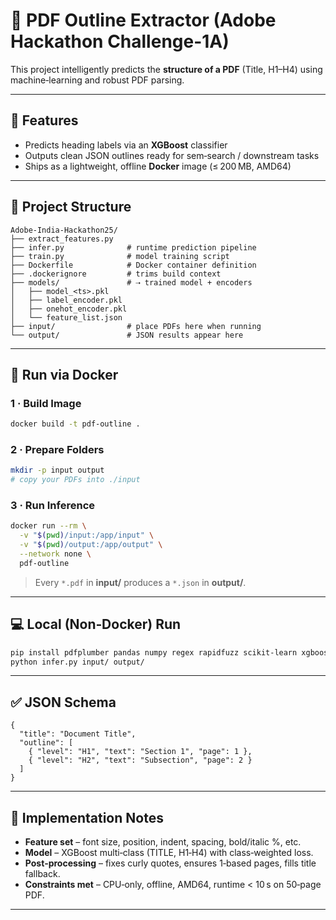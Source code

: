 # 📄 PDF Outline Extractor (Adobe Hackathon Challenge-1A)

This project intelligently predicts the **structure of a PDF** (Title, H1–H4) using machine‑learning and robust PDF parsing.

---

## 🚀 Features

* Predicts heading labels via an **XGBoost** classifier
* Outputs clean JSON outlines ready for sem‑search / downstream tasks
* Ships as a lightweight, offline **Docker** image (≤ 200 MB, AMD64)

---

## 📂 Project Structure

```text
Adobe-India-Hackathon25/
├── extract_features.py   
├── infer.py              # runtime prediction pipeline
├── train.py              # model training script 
├── Dockerfile            # Docker container definition
├── .dockerignore         # trims build context
├── models/               # ⇢ trained model + encoders
│   ├── model_<ts>.pkl
│   ├── label_encoder.pkl
│   ├── onehot_encoder.pkl
│   └── feature_list.json
├── input/                # place PDFs here when running
└── output/               # JSON results appear here
```

---

## 🐳 Run via Docker

### 1 · Build Image

```bash
docker build -t pdf-outline .
```

### 2 · Prepare Folders

```bash
mkdir -p input output
# copy your PDFs into ./input
```

### 3 · Run Inference

```bash
docker run --rm \
  -v "$(pwd)/input:/app/input" \
  -v "$(pwd)/output:/app/output" \
  --network none \
  pdf-outline
```

> Every `*.pdf` in **input/** produces a `*.json` in **output/**.

---

## 💻 Local (Non‑Docker) Run

```bash
pip install pdfplumber pandas numpy regex rapidfuzz scikit-learn xgboost joblib
python infer.py input/ output/
```

---

## ✅ JSON Schema

```jsonc
{
  "title": "Document Title",
  "outline": [
    { "level": "H1", "text": "Section 1", "page": 1 },
    { "level": "H2", "text": "Subsection", "page": 2 }
  ]
}
```

---

## 📌 Implementation Notes

* **Feature set** – font size, position, indent, spacing, bold/italic %, etc.
* **Model** – XGBoost multi‑class (TITLE, H1‑H4) with class‑weighted loss.
* **Post‑processing** – fixes curly quotes, ensures 1‑based pages, fills title fallback.
* **Constraints met** – CPU‑only, offline, AMD64, runtime < 10 s on 50‑page PDF.

---

